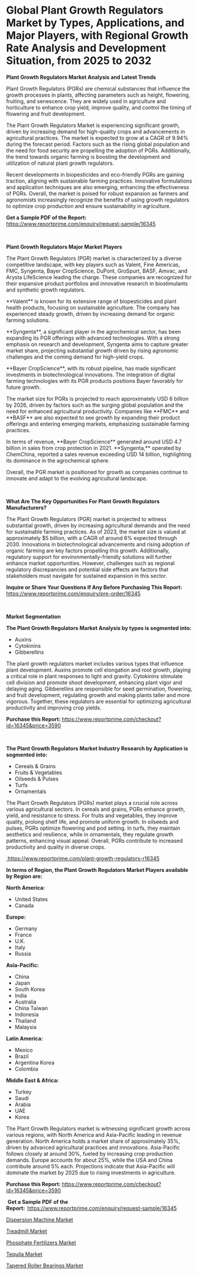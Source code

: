 <p><h1>Global Plant Growth Regulators Market by Types, Applications, and Major Players, with Regional Growth Rate Analysis and Development Situation, from 2025 to 2032</h1></p><p><strong>Plant Growth Regulators Market Analysis and Latest Trends</strong></p>
<p><p>Plant Growth Regulators (PGRs) are chemical substances that influence the growth processes in plants, affecting parameters such as height, flowering, fruiting, and senescence. They are widely used in agriculture and horticulture to enhance crop yield, improve quality, and control the timing of flowering and fruit development.</p><p>The Plant Growth Regulators Market is experiencing significant growth, driven by increasing demand for high-quality crops and advancements in agricultural practices. The market is expected to grow at a CAGR of 9.94% during the forecast period. Factors such as the rising global population and the need for food security are propelling the adoption of PGRs. Additionally, the trend towards organic farming is boosting the development and utilization of natural plant growth regulators.</p><p>Recent developments in biopesticides and eco-friendly PGRs are gaining traction, aligning with sustainable farming practices. Innovative formulations and application techniques are also emerging, enhancing the effectiveness of PGRs. Overall, the market is poised for robust expansion as farmers and agronomists increasingly recognize the benefits of using growth regulators to optimize crop production and ensure sustainability in agriculture.</p></p>
<p><strong>Get a Sample PDF of the Report:&nbsp;</strong> <a href="https://www.reportprime.com/enquiry/request-sample/16345?utm_campaign=3519&utm_medium=2&utm_source=Github&utm_content=ia&utm_term=17032025&utm_id=plant-growth-regulators">https://www.reportprime.com/enquiry/request-sample/16345</a></p>
<p>&nbsp;</p>
<p><strong>Plant Growth Regulators Major Market Players</strong></p>
<p><p>The Plant Growth Regulators (PGR) market is characterized by a diverse competitive landscape, with key players such as Valent, Fine Americas, FMC, Syngenta, Bayer CropScience, DuPont, GroSpurt, BASF, Amvac, and Arysta LifeScience leading the charge. These companies are recognized for their expansive product portfolios and innovative research in biostimulants and synthetic growth regulators.</p><p>**Valent** is known for its extensive range of biopesticides and plant health products, focusing on sustainable agriculture. The company has experienced steady growth, driven by increasing demand for organic farming solutions. </p><p>**Syngenta**, a significant player in the agrochemical sector, has been expanding its PGR offerings with advanced technologies. With a strong emphasis on research and development, Syngenta aims to capture greater market share, projecting substantial growth driven by rising agronomic challenges and the coming demand for high-yield crops.</p><p>**Bayer CropScience**, with its robust pipeline, has made significant investments in biotechnological innovations. The integration of digital farming technologies with its PGR products positions Bayer favorably for future growth.</p><p>The market size for PGRs is projected to reach approximately USD 6 billion by 2026, driven by factors such as the surging global population and the need for enhanced agricultural productivity. Companies like **FMC** and **BASF** are also expected to see growth by expanding their product offerings and entering emerging markets, emphasizing sustainable farming practices.</p><p>In terms of revenue, **Bayer CropScience** generated around USD 4.7 billion in sales from crop protection in 2021. **Syngenta,** operated by ChemChina, reported a sales revenue exceeding USD 14 billion, highlighting its dominance in the agrochemical sphere.</p><p>Overall, the PGR market is positioned for growth as companies continue to innovate and adapt to the evolving agricultural landscape.</p></p>
<p>&nbsp;</p>
<p><strong>What Are The Key Opportunities For Plant Growth Regulators Manufacturers?</strong></p>
<p><p>The Plant Growth Regulators (PGR) market is projected to witness substantial growth, driven by increasing agricultural demands and the need for sustainable farming practices. As of 2023, the market size is valued at approximately $5 billion, with a CAGR of around 6% expected through 2030. Innovations in biotechnological advancements and rising adoption of organic farming are key factors propelling this growth. Additionally, regulatory support for environmentally-friendly solutions will further enhance market opportunities. However, challenges such as regional regulatory discrepancies and potential side effects are factors that stakeholders must navigate for sustained expansion in this sector.</p></p>
<p><strong>Inquire or Share Your Questions If Any Before Purchasing This Report:</strong> <a href="https://www.reportprime.com/enquiry/pre-order/16345?utm_campaign=3519&utm_medium=2&utm_source=Github&utm_content=ia&utm_term=17032025&utm_id=plant-growth-regulators">https://www.reportprime.com/enquiry/pre-order/16345</a></p>
<p>&nbsp;</p>
<p><strong>Market Segmentation</strong></p>
<p><strong>The Plant Growth Regulators Market Analysis by types is segmented into:</strong></p>
<p><ul><li>Auxins</li><li>Cytokinins</li><li>Gibberellins</li></ul></p>
<p><p>The plant growth regulators market includes various types that influence plant development. Auxins promote cell elongation and root growth, playing a critical role in plant responses to light and gravity. Cytokinins stimulate cell division and promote shoot development, enhancing plant vigor and delaying aging. Gibberellins are responsible for seed germination, flowering, and fruit development, regulating growth and making plants taller and more vigorous. Together, these regulators are essential for optimizing agricultural productivity and improving crop yields.</p></p>
<p><strong>Purchase this Report:&nbsp;</strong><a href="https://www.reportprime.com/checkout?id=16345&price=3590&utm_campaign=3519&utm_medium=2&utm_source=Github&utm_content=ia&utm_term=17032025&utm_id=plant-growth-regulators">https://www.reportprime.com/checkout?id=16345&price=3590</a></p>
<p>&nbsp;</p>
<p><strong>The Plant Growth Regulators Market Industry Research by Application is segmented into:</strong></p>
<p><ul><li>Cereals & Grains</li><li>Fruits & Vegetables</li><li>Oilseeds & Pulses</li><li>Turfs</li><li>Ornamentals</li></ul></p>
<p><p>The Plant Growth Regulators (PGRs) market plays a crucial role across various agricultural sectors. In cereals and grains, PGRs enhance growth, yield, and resistance to stress. For fruits and vegetables, they improve quality, prolong shelf life, and promote uniform growth. In oilseeds and pulses, PGRs optimize flowering and pod setting. In turfs, they maintain aesthetics and resilience, while in ornamentals, they regulate growth patterns, enhancing visual appeal. Overall, PGRs contribute to increased productivity and quality in diverse crops.</p></p>
<p><a href="https://www.reportprime.com/plant-growth-regulators-r16345?utm_campaign=3519&utm_medium=2&utm_source=Github&utm_content=ia&utm_term=17032025&utm_id=plant-growth-regulators">&nbsp;https://www.reportprime.com/plant-growth-regulators-r16345</a></p>
<p><strong>In terms of Region, the Plant Growth Regulators Market Players available by Region are:</strong></p>
<p>
    <p> <strong> North America: </strong>
        <ul>
            <li>United States</li>
            <li>Canada</li>
        </ul>
        </p> 
    <p> <strong> Europe: </strong>
        <ul>
            <li>Germany</li>
            <li>France</li>
            <li>U.K.</li>
            <li>Italy</li>
            <li>Russia</li>
        </ul>
        </p> 
    <p> <strong> Asia-Pacific: </strong>
        <ul>
            <li>China</li>
            <li>Japan</li>
            <li>South Korea</li>
            <li>India</li>
            <li>Australia</li>
            <li>China Taiwan</li>
            <li>Indonesia</li>
            <li>Thailand</li>
            <li>Malaysia</li>
        </ul>
        </p> 
    <p> <strong> Latin America: </strong>
        <ul>
            <li>Mexico</li>
            <li>Brazil</li>
            <li>Argentina Korea</li>
            <li>Colombia</li>
        </ul>
        </p> 
    <p> <strong> Middle East & Africa: </strong>
        <ul>
            <li>Turkey</li>
            <li>Saudi</li>
            <li>Arabia</li>
            <li>UAE</li>
            <li>Korea</li>
        </ul>
    </p>
    </p>
<p><p>The Plant Growth Regulators market is witnessing significant growth across various regions, with North America and Asia-Pacific leading in revenue generation. North America holds a market share of approximately 35%, driven by advanced agricultural practices and innovations. Asia-Pacific follows closely at around 30%, fueled by increasing crop production demands. Europe accounts for about 25%, while the USA and China contribute around 5% each. Projections indicate that Asia-Pacific will dominate the market by 2025 due to rising investments in agriculture.</p></p>
<p><strong>Purchase this Report: </strong><a href="https://www.reportprime.com/checkout?id=16345&price=3590&utm_campaign=3519&utm_medium=2&utm_source=Github&utm_content=ia&utm_term=17032025&utm_id=plant-growth-regulators">https://www.reportprime.com/checkout?id=16345&price=3590</a></p>
<p>&nbsp;<strong>Get a Sample PDF of the Report:&nbsp;&nbsp;</strong><a href="https://www.reportprime.com/enquiry/request-sample/16345?utm_campaign=3519&utm_medium=2&utm_source=Github&utm_content=ia&utm_term=17032025&utm_id=plant-growth-regulators">https://www.reportprime.com/enquiry/request-sample/16345</a></p>
<p><strong></strong></p>
<p><p><a href="https://www.linkedin.com/pulse/future-growth-trends-dispersion-machine-market-forecasted-53-kr5vc?utm_campaign=3519&utm_medium=2&utm_source=Github&utm_content=ia&utm_term=17032025&utm_id=plant-growth-regulators">Dispersion Machine Market</a></p><p><a href="https://www.linkedin.com/pulse/trend-analysis-treadmill-market-expected-growth-116-cagr-through-60are?utm_campaign=3519&utm_medium=2&utm_source=Github&utm_content=ia&utm_term=17032025&utm_id=plant-growth-regulators">Treadmill Market</a></p><p><a href="https://github.com/shirlantosx7/Market-Research-Report-List-1/blob/main/phosphate-fertilizers-market.md?utm_campaign=3519&utm_medium=2&utm_source=Github&utm_content=ia&utm_term=17032025&utm_id=plant-growth-regulators">Phosphate Fertilizers Market</a></p><p><a href="https://www.linkedin.com/pulse/market-study-global-tequila-2025-2032-size-revenue-growth-v4tqe?utm_campaign=3519&utm_medium=2&utm_source=Github&utm_content=ia&utm_term=17032025&utm_id=plant-growth-regulators">Tequila Market</a></p><p><a href="https://www.linkedin.com/pulse/comprehensive-tapered-roller-bearings-report-industry-4ilyc?utm_campaign=3519&utm_medium=2&utm_source=Github&utm_content=ia&utm_term=17032025&utm_id=plant-growth-regulators">Tapered Roller Bearings Market</a></p></p>